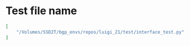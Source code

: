 # Test file name

```json
[
    "/Volumes/SSD2T/bgp_envs/repos/luigi_21/test/interface_test.py"
]
```
